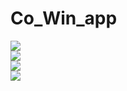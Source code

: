 # Co_Win_app

<img src="https://raw.githubusercontent.com/Omk4r-san/Co_Win_app/main/co_win_app/co_win_screenshots/WhatsApp%20Image%202021-05-30%20at%209.23.47%20PM(1).jpeg">
<br>
<img src="https://raw.githubusercontent.com/Omk4r-san/Co_Win_app/main/co_win_app/co_win_screenshots/WhatsApp%20Image%202021-05-30%20at%209.23.47%20PM(2).jpeg">
<br>
<img src="https://raw.githubusercontent.com/Omk4r-san/Co_Win_app/main/co_win_app/co_win_screenshots/WhatsApp%20Image%202021-05-30%20at%209.23.47%20PM.jpeg">
<br>
<img src="https://raw.githubusercontent.com/Omk4r-san/Co_Win_app/main/co_win_app/co_win_screenshots/WhatsApp%20Image%202021-05-30%20at%209.23.47%20PM.jpeg">

